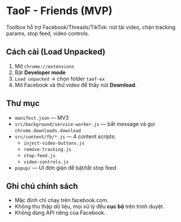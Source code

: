 # TaoF - Friends (MVP)
Toolbox hỗ trợ Facebook/Threads/TikTok: nút tải video, chặn tracking params, stop feed, video controls.

## Cách cài (Load Unpacked)
1. Mở `chrome://extensions`
2. Bật **Developer mode**
3. `Load unpacked` → chọn folder `taof-ex`
4. Mở Facebook và thử video để thấy nút **Download**.

## Thư mục
- `manifest.json` — MV3
- `src/background/service-worker.js` — bắt message và gọi `chrome.downloads.download`
- `src/content/fb/*.js` — 4 content scripts:
  - `inject-video-buttons.js`
  - `remove-tracking.js`
  - `stop-feed.js`
  - `video-controls.js`
- `popup/` — UI đơn giản để bật/tắt stop feed

## Ghi chú chính sách
- Mặc định chỉ chạy trên facebook.com.
- Không thu thập dữ liệu, mọi xử lý đều **cục bộ** trên trình duyệt.
- Không dùng API riêng của Facebook.
